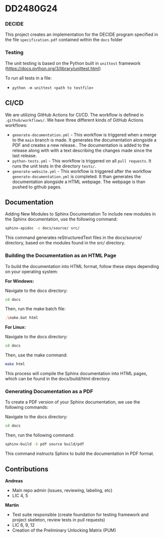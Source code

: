 # DD2480G24

### DECIDE
This project creates an implementation for the DECIDE program specified in the file
`specification.pdf` contained within the `docs` folder

### Testing

The unit testing is based on the Python built in `unittest` framework (https://docs.python.org/3/library/unittest.html)

To run all tests in a file:
- `python -m unittest <path to testfile>`

## CI/CD

We are utilizing GitHub Actions for CI/CD. The workflow is defined in `.github/workflows/`. We have three different kinds of GitHub Actions workflows:

- `generate-documentation.yml` - This workflow is triggered when a merge to the `main` branch is made. It generates the documentation alongside a PDF and creates a new release.. The documentation is added to the release along with with a text describing the changes made since the last release.
- `python-tests.yml` - This workflow is triggered on all `pull requests`. It runs the unit tests in the directory `tests/`.
- `generate-website.yml` - This workflow is triggered after the workflow `generate-documentation.yml` is completed. It than generates the documentation alongside a HTML webpage. The webpage is than pushed to github pages.

## Documentation
Adding New Modules to Sphinx Documentation
To include new modules in the Sphinx documentation, use the following command:

```bash
sphinx-apidoc -o docs/source/ src/
```

This command generates reStructuredText files in the docs/source/ directory, based on the modules found in the src/ directory.

### Building the Documentation as an HTML Page

To build the documentation into HTML format, follow these steps depending on your operating system:

**For Windows:**

Navigate to the docs directory:

```bash
cd docs
```

Then, run the make batch file:

```bash
.\make.bat html
```

**For Linux:**

Navigate to the docs directory:

```bash
cd docs
```

Then, use the make command:

```bash
make html
```

This process will compile the Sphinx documentation into HTML pages, which can be found in the docs/build/html directory.

### Generating Documentation as a PDF

To create a PDF version of your Sphinx documentation, we use the following commands:

Navigate to the docs directory:

```bash
cd docs
```

Then, run the following command:

```bash
sphinx-build -b pdf source build/pdf
```

This command instructs Sphinx to build the documentation in PDF format.

## Contributions

**Andreas**
- Main repo admin (issues, reviewing, labeling, etc)
- LIC 4, 5

**Martin**
- Test suite responsible (create foundation for testing framework and project skeleton, review tests in pull requests)
- LIC 6, 9, 12
- Creation of the Preliminary Unlocking Matrix (PUM)
